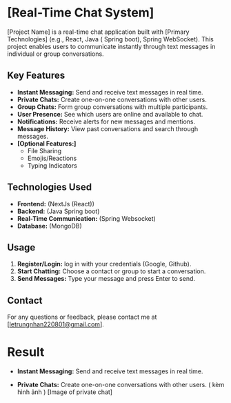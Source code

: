 # [Real-Time Chat System]

[Project Name] is a real-time chat application built with [Primary Technologies] (e.g., React, Java ( Spring boot), Spring WebSocket). This project enables users to communicate instantly through text messages in individual or group conversations.

## Key Features

* **Instant Messaging:** Send and receive text messages in real time.
* **Private Chats:** Create one-on-one conversations with other users.
* **Group Chats:** Form group conversations with multiple participants.
* **User Presence:** See which users are online and available to chat.
* **Notifications:** Receive alerts for new messages and mentions.
* **Message History:** View past conversations and search through messages.
* **[Optional Features:]**
    * File Sharing
    * Emojis/Reactions
    * Typing Indicators
## Technologies Used

* **Frontend:** (NextJs (React))
* **Backend:** (Java Spring boot)
* **Real-Time Communication:**  (Spring Websocket)
* **Database:** (MongoDB)


## Usage

1. **Register/Login:** log in with your credentials (Google, Github).
2. **Start Chatting:** Choose a contact or group to start a conversation.
3. **Send Messages:** Type your message and press Enter to send.

## Contact

For any questions or feedback, please contact me at [letrungnhan220801@gmail.com].

# Result
* **Instant Messaging:** Send and receive text messages in real time.

* **Private Chats:** Create one-on-one conversations with other users. ( kèm hình ảnh )
[Image of private chat]
